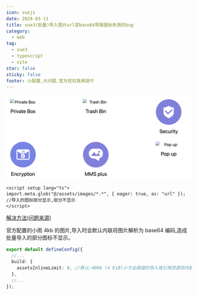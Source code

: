 ```yaml
---
icon: vuejs
date: 2024-03-11
title: vue3(批量)导入图片url变base64导致图标失效的bug
category:
  - web
tag:
  - vue3
  - typescript
  - vite
star: false
sticky: false
footer: 小配置,大问题,官方挖坑我来踩👎
---
```


![效果图](https://github.com/B2-4ac-1234/blog/blob/main/src/.vuepress/public/assets/images/vue/vue_import_img_base64_bug.png?raw=true)

```vue
<script setup lang="ts">
import.meta.glob("@/assets/images/*.*", { eager: true, as: "url" }); //导入的图标部分显示,部分不显示
</script>
```

[解决方法(问题来源)](https://cn.vitejs.dev/config/build-options.html#build-assetsinlinelimit)

官方配置的小雨 4kb 的图片,导入时会默认内联将图片解析为 base64 编码,造成批量导入的部分图标不显示。

```ts
export default defineConfig({
  //...
  build: {
    assetsInlineLimit: 0, //默认:4096 (4 KiB)小于此阈值的导入或引用资源将内联为 base64 编码，以避免额外的 http 请求。
  },
  //...
});
```
